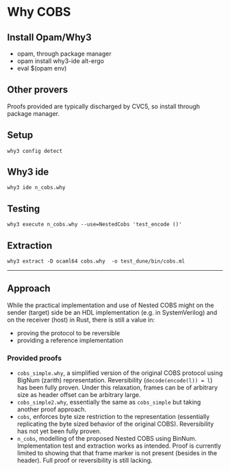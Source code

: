 # Why COBS

## Install Opam/Why3

- opam, through package manager
- opam install why3-ide alt-ergo
- eval $(opam env)

## Other provers

Proofs provided are typically discharged by CVC5, so install through package manager.

## Setup

```shell
why3 config detect
```

## Why3 ide

```shell
why3 ide n_cobs.why
```

## Testing

```shell
why3 execute n_cobs.why --use=NestedCobs 'test_encode ()'
```

## Extraction

```shell
why3 extract -D ocaml64 cobs.why  -o test_dune/bin/cobs.ml
```

---

## Approach

While the practical implementation and use of Nested COBS might on the sender (target) side be an HDL implementation (e.g. in SystemVerilog) and on the receiver (host) in Rust, there is still a value in:

- proving the protocol to be reversible
- providing a reference implementation

### Provided proofs

- `cobs_simple.why`, a simplified version of the original COBS protocol using BigNum (zarith) representation. Reversibility (`decode(encode(l)) = l`) has been fully proven. Under this relaxation, frames can be of arbitrary size as header offset can be arbitrary large.
- `cobs_simple2.why`, essentially the same as `cobs_simple` but taking another proof approach.
- `cobs`, enforces byte size restriction to the representation (essentially replicating the byte sized behavior of the original COBS). Reversibility has not yet been fully proven.
- `n_cobs`, modelling of the proposed Nested COBS using BinNum. Implementation test and extraction works as intended. Proof is currently limited to showing that that frame marker is not present (besides in the header). Full proof or reversibility is still lacking.
